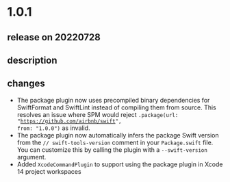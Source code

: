 # 1.0.1

## release on 20220728
## description
## changes
* The package plugin now uses precompiled binary dependencies for SwiftFormat and SwiftLint instead of compiling them from source. This resolves an issue where SPM would reject <code>.package(url: "https://github.com/airbnb/swift", from: "1.0.0")</code> as invalid.
* The package plugin now automatically infers the package Swift version from the <code>// swift-tools-version</code> comment in your <code>Package.swift</code> file. You can customize this by calling the plugin with a <code>--swift-version</code> argument.
* Added <code>XcodeCommandPlugin</code> to support using the package plugin in Xcode 14 project workspaces

